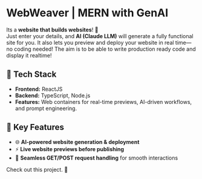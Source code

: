 # WebWeaver | MERN with GenAI  
Its a **website that builds websites**! 🚀  
Just enter your details, and **AI (Claude LLM)** will generate a fully functional site for you. It also lets you preview and deploy your website in real time—no coding needed! 
The aim is to be able to write production ready code and display it realtime! 

## 🔧 Tech Stack  
- **Frontend:** ReactJS  
- **Backend:** TypeScript, Node.js  
- **Features:** Web containers for real-time previews, AI-driven workflows, and prompt engineering. 

## 🔹 Key Features  
- 🌐 **AI-powered website generation & deployment**  
- ⚡ **Live website previews before publishing**  
- 🔄 **Seamless GET/POST request handling** for smooth interactions  

Check out this project. 🚀  
